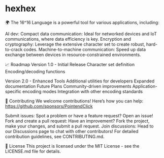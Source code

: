 # hexhex

🌍 The 16^16 Language is a powerful tool for various applications, including:

AI dev: Compact data communication: Ideal for networked devices and IoT communications, where data efficiency is key.
Encryption and cryptography: Leverage the extensive character set to create robust, hard-to-crack codes.
Machine-to-machine communication: Speed up data exchange between devices in resource-constrained environments.

📈 Roadmap
Version 1.0 - Initial Release
Character set definition
Encoding/decoding functions

Version 2.0 - Enhanced Tools
Additional utilities for developers
Expanded documentation
Future Plans
Community-driven improvements
Application-specific encoding modes
Integration with other encoding standards

🤝 Contributing
We welcome contributions! Here’s how you can help: https://github.com/sponsors/PointendClick

Submit issues: Spot a problem or have a feature request? Open an issue!
Fork and create a pull request: Have an improvement? Fork the project, make your changes, and submit a pull request.
Join discussions: Head to our Discussions page to chat with other contributors!
For detailed contribution guidelines, see CONTRIBUTING.md.

📜 License
This project is licensed under the MIT License - see the LICENSE.md file for details.
